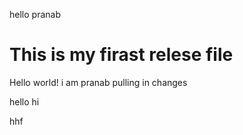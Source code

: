 hello pranab

# This is my firast relese file
Hello world!
i am pranab
pulling in changes

hello
hi

hhf

